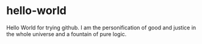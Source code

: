 # hello-world
Hello World for trying github.
I am the personification of good and justice in the whole universe and a fountain of pure logic.
